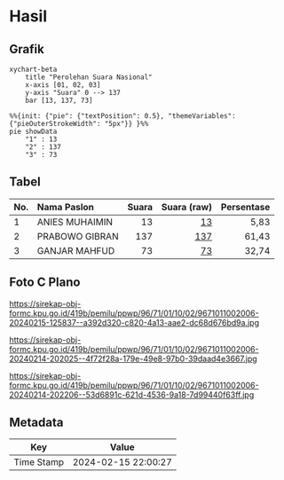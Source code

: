 # Hasil

## Grafik

```mermaid
xychart-beta
    title "Perolehan Suara Nasional"
    x-axis [01, 02, 03]
    y-axis "Suara" 0 --> 137
    bar [13, 137, 73]
```

```mermaid
%%{init: {"pie": {"textPosition": 0.5}, "themeVariables": {"pieOuterStrokeWidth": "5px"}} }%%
pie showData
    "1" : 13
    "2" : 137
    "3" : 73
```

## Tabel

| No. | Nama Paslon    | Suara | Suara (raw) | Persentase |
|:--- |:-------------- | -----:| -----------:| ----------:|
| 1   | ANIES MUHAIMIN | 13    | [13][p-1]   | 5,83       |
| 2   | PRABOWO GIBRAN | 137   | [137][p-2]  | 61,43      |
| 3   | GANJAR MAHFUD  | 73    | [73][p-3]   | 32,74      |


[p-1]: https://github.com/gigit-pemilu/pemilu-2024/blob/main/pilpres/hitung-suara/sub/96-papua-barat-daya/sub/71-kota-sorong/sub/01-sorong/sub/1002-klademak/sub/006-tps/sub/paslon-1.txt
[p-2]: https://github.com/gigit-pemilu/pemilu-2024/blob/main/pilpres/hitung-suara/sub/96-papua-barat-daya/sub/71-kota-sorong/sub/01-sorong/sub/1002-klademak/sub/006-tps/sub/paslon-2.txt
[p-3]: https://github.com/gigit-pemilu/pemilu-2024/blob/main/pilpres/hitung-suara/sub/96-papua-barat-daya/sub/71-kota-sorong/sub/01-sorong/sub/1002-klademak/sub/006-tps/sub/paslon-3.txt

## Foto C Plano

https://sirekap-obj-formc.kpu.go.id/419b/pemilu/ppwp/96/71/01/10/02/9671011002006-20240215-125837--a392d320-c820-4a13-aae2-dc68d676bd9a.jpg

https://sirekap-obj-formc.kpu.go.id/419b/pemilu/ppwp/96/71/01/10/02/9671011002006-20240214-202025--4f72f28a-179e-49e8-97b0-39daad4e3667.jpg

https://sirekap-obj-formc.kpu.go.id/419b/pemilu/ppwp/96/71/01/10/02/9671011002006-20240214-202206--53d6891c-621d-4536-9a18-7d99440f63ff.jpg


## Metadata

| Key        | Value               |
| ---------- | ------------------- |
| Time Stamp | 2024-02-15 22:00:27 |



